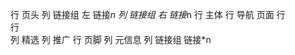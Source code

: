 行 页头
    列 链接组 左
        链接*n
    列 链接组 右
        链接*n
行 主体
    行 导航 页面
    行  
        行  
            列 精选
            列 推广
行 页脚
    列 元信息
    列 链接组
        链接*n
